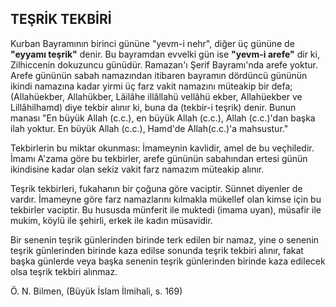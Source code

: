 ## TEŞRİK TEKBİRİ

Kurban Bayramının birinci gününe "yevm-i nehr", di­ğer üç gününe de **"eyyamı teşrik"** denir. Bu bayramdan evvelki gün ise **"yevm-i arefe"** dir ki, Zilhiccenin doku­zuncu günüdür. Ramazan'ı Şerif Bayramı'nda arefe yok­tur. Arefe gününün sabah namazından itibaren bayra­mın dördüncü gününün ikindi namazına kadar yirmi üç farz vakit namazını müteakip bir defa; (Allahüekber, Allahükber, Lâilâhe illâllahü vellâhü ekber, Allahü­ekber ve Lillâhilhamd) diye tekbir alınır ki, buna da (tekbir-i teşrik) denir. Bunun manası "En büyük Allah (c.c.), en büyük Allah (c.c.), Allah (c.c.)'dan başka ilah yoktur. En büyük Allah (c.c.), Hamd'de Allah(c.c.)'a mahsustur."

Tekbirlerin bu miktar okunması: İmameynin kavlidir, amel de bu veçhiledir. İmamı A'zama göre bu tekbirler, arefe gününün sabahından ertesi günün ikindisine ka­dar olan sekiz vakit farz namazım müteakip alınır.

Teşrik tekbirleri, fukahanın bir çoğuna göre vaciptir. Sünnet diyenler de vardır. İmameyne göre farz namaz­larını kılmakla mükellef olan kimse için bu tekbirler vaciptir. Bu hususda münferit ile muktedi (imama uyan), müsafir ile mukim, köylü ile şehirli, erkek ile kadın müsavidir.

Bir senenin teşrik günlerinden birinde terk edilen bir namaz, yine o senenin teşrik günlerinden birinde kaza edilse sonunda teşrik tekbiri alınır, fakat başka günlerde veya başka senenin teşrik günlerinden birinde kaza edi­lecek olsa teşrik tekbiri alınmaz.

Ö. N. Bilmen, (Büyük İslam İlmihali, s. 169)

